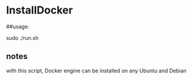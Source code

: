 # InstallDocker

##usage: 

sudo ./run.sh 

## notes 

with this script, Docker engine can be installed on any Ubuntu and Debian
